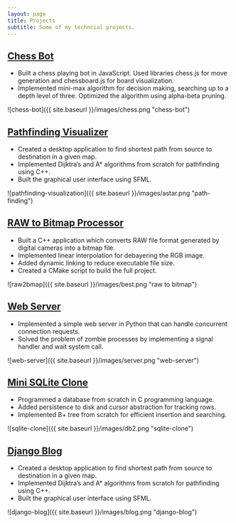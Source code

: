 ```yaml
---
layout: page
title: Projects
subtitle: Some of my techncial projects.
---
```


## [Chess Bot](https://github.com/Parimal7/ChessAI)
- Built a chess playing bot in JavaScript. Used libraries chess.js for move
generation and chessboard.js for board visualization.
-  Implemented mini-max algorithm for decision making, searching up to a
depth level of three.
Optimized the algorithm using alpha-beta pruning.

![chess-bot]({{ site.baseurl }}/images/chess.png "chess-bot")

## [Pathfinding Visualizer](https://github.com/Parimal7/pathfinding-visualizer)
-  Created a desktop application to find shortest path from source to
destination in a given map.
- Implemented Dijktra’s and A* algorithms from scratch for pathfinding
using C++.
- Built the graphical user interface using SFML.

![pathfinding-visualization]({{ site.baseurl }}/images/astar.png "path-finding")

## [RAW to Bitmap Processor](https://github.com/Parimal7/Apertus-T872)
- Built a C++ application which converts RAW file format generated by
digital cameras into a bitmap file.
- Implemented linear interpolation for debayering the RGB image.
- Added dynamic linking to reduce executable file size.
- Created a CMake script to build the full project.

![raw2bmap]({{ site.baseurl }}/images/best.png "raw to bitmap")

## [Web Server](https://github.com/Parimal7/Web-Server)
-  Implemented a simple web server in Python that can handle concurrent
connection requests.
-  Solved the problem of zombie processes by implementing a signal
handler and wait system call.

![web-server]({{ site.baseurl }}/images/server.png "web-server")

## [Mini SQLite Clone](https://github.com/Parimal7/Database-from-scratch)
- Programmed a database from scratch in C programming language.
- Added persistence to disk and cursor abstraction for tracking rows.
- Implemented B+ tree from scratch for efficient insertion and searching.

![sqlite-clone]({{ site.baseurl }}/images/db2.png "sqlite-clone")

## [Django Blog](https://parimal-prasoon.herokuapp.com/)
- Created a desktop application to find shortest path from source to
destination in a given map.
- Implemented Dijktra’s and A* algorithms from scratch for pathfinding
using C++.
- Built the graphical user interface using SFML.

![django-blog]({{ site.baseurl }}/images/blog.png "django-blog")
